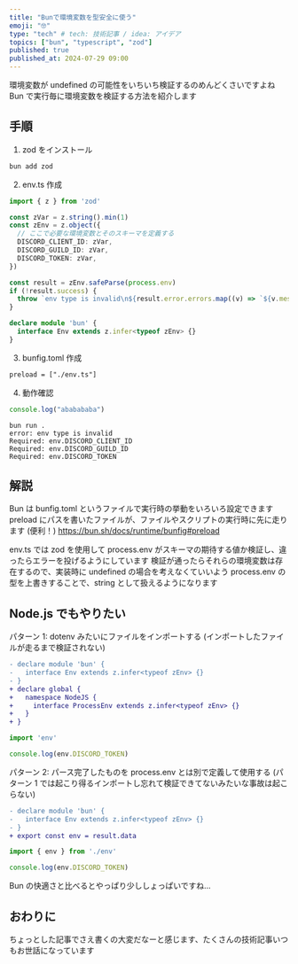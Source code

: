 ```yaml
---
title: "Bunで環境変数を型安全に使う"
emoji: "🤓"
type: "tech" # tech: 技術記事 / idea: アイデア
topics: ["bun", "typescript", "zod"]
published: true
published_at: 2024-07-29 09:00
---
```


環境変数が undefined の可能性をいちいち検証するのめんどくさいですよね
Bun で実行毎に環境変数を検証する方法を紹介します

## 手順

1. zod をインストール

```bash
bun add zod
```

2. env.ts 作成

```ts:env.ts
import { z } from 'zod'

const zVar = z.string().min(1)
const zEnv = z.object({
  // ここで必要な環境変数とそのスキーマを定義する
  DISCORD_CLIENT_ID: zVar,
  DISCORD_GUILD_ID: zVar,
  DISCORD_TOKEN: zVar,
})

const result = zEnv.safeParse(process.env)
if (!result.success) {
  throw `env type is invalid\n${result.error.errors.map((v) => `${v.message}: env.${v.path[0]}`).join('\n')}`
}

declare module 'bun' {
  interface Env extends z.infer<typeof zEnv> {}
}
```

3. bunfig.toml 作成

```diff toml:bunfig.toml
preload = ["./env.ts"]
```

4. 動作確認

```ts:main.ts
console.log("ababababa")
```

```bash:bash
bun run .
error: env type is invalid
Required: env.DISCORD_CLIENT_ID
Required: env.DISCORD_GUILD_ID
Required: env.DISCORD_TOKEN
```

## 解説

Bun は bunfig.toml というファイルで実行時の挙動をいろいろ設定できます
preload にパスを書いたファイルが、ファイルやスクリプトの実行時に先に走ります (便利！)
https://bun.sh/docs/runtime/bunfig#preload

env.ts では zod を使用して process.env がスキーマの期待する値か検証し、違ったらエラーを投げるようにしています
検証が通ったらそれらの環境変数は存在するので、実装時に undefined の場合を考えなくていいよう process.env の型を上書きすることで、string として扱えるようになります

## Node.js でもやりたい

パターン 1: dotenv みたいにファイルをインポートする (インポートしたファイルが走るまで検証されない)

```diff ts:env.ts
- declare module 'bun' {
-   interface Env extends z.infer<typeof zEnv> {}
- }
+ declare global {
+   namespace NodeJS {
+     interface ProcessEnv extends z.infer<typeof zEnv> {}
+   }
+ }
```

```ts:main.ts
import 'env'

console.log(env.DISCORD_TOKEN)
```

パターン 2: パース完了したものを process.env とは別で定義して使用する (パターン 1 では起こり得るインポートし忘れて検証できてないみたいな事故は起こらない)

```diff ts:env.ts
- declare module 'bun' {
-   interface Env extends z.infer<typeof zEnv> {}
- }
+ export const env = result.data
```

```ts:main.ts
import { env } from './env'

console.log(env.DISCORD_TOKEN)
```

Bun の快適さと比べるとやっぱり少ししょっぱいですね...

## おわりに

ちょっとした記事でさえ書くの大変だなーと感じます、たくさんの技術記事いつもお世話になっています
